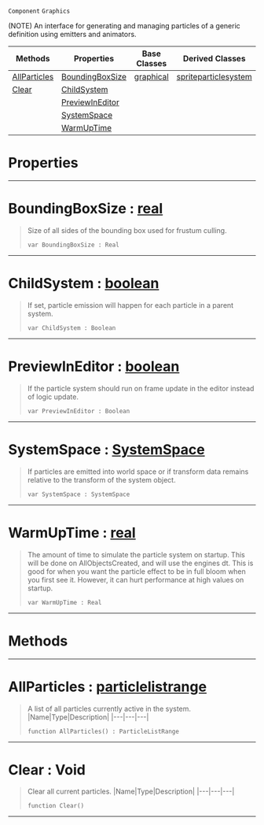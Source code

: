  `Component` `Graphics`



(NOTE) An interface for generating and managing particles of a generic definition using emitters and animators.

|Methods|Properties|Base Classes|Derived Classes|
|---|---|---|---|
|[ AllParticles](https://github.com/ZilchEngine/ZilchDocs/blob/master/code_reference/class_reference/particlesystem.md#allparticles-zilch-engine)|[ BoundingBoxSize](https://github.com/ZilchEngine/ZilchDocs/blob/master/code_reference/class_reference/particlesystem.md#boundingboxsize-zilch-eng)|[graphical](https://github.com/ZilchEngine/ZilchDocs/blob/master/code_reference/class_reference/graphical.md)|[spriteparticlesystem](https://github.com/ZilchEngine/ZilchDocs/blob/master/code_reference/class_reference/spriteparticlesystem.md)|
|[ Clear](https://github.com/ZilchEngine/ZilchDocs/blob/master/code_reference/class_reference/particlesystem.md#clear-void)|[ ChildSystem](https://github.com/ZilchEngine/ZilchDocs/blob/master/code_reference/class_reference/particlesystem.md#childsystem-zilch-engine)| | |
| |[ PreviewInEditor](https://github.com/ZilchEngine/ZilchDocs/blob/master/code_reference/class_reference/particlesystem.md#previewineditor-zilch-eng)| | |
| |[ SystemSpace](https://github.com/ZilchEngine/ZilchDocs/blob/master/code_reference/class_reference/particlesystem.md#systemspace-zilch-engine)| | |
| |[ WarmUpTime](https://github.com/ZilchEngine/ZilchDocs/blob/master/code_reference/class_reference/particlesystem.md#warmuptime-zilch-engine-d)| | |


 #  Properties


---  
 #  BoundingBoxSize : [real](https://github.com/ZilchEngine/ZilchDocs/blob/master/code_reference/nada_base_types/real.md)

> Size of all sides of the bounding box used for frustum culling.
> ``` lang=cpp, name=Nada
> var BoundingBoxSize : Real


---  
 #  ChildSystem : [boolean](https://github.com/ZilchEngine/ZilchDocs/blob/master/code_reference/nada_base_types/boolean.md)

> If set, particle emission will happen for each particle in a parent system.
> ``` lang=cpp, name=Nada
> var ChildSystem : Boolean


---  
 #  PreviewInEditor : [boolean](https://github.com/ZilchEngine/ZilchDocs/blob/master/code_reference/nada_base_types/boolean.md)

> If the particle system should run on frame update in the editor instead of logic update.
> ``` lang=cpp, name=Nada
> var PreviewInEditor : Boolean


---  
 #  SystemSpace : [SystemSpace](https://github.com/ZilchEngine/ZilchDocs/blob/master/code_reference/enum_reference.md#systemspace)

> If particles are emitted into world space or if transform data remains relative to the transform of the system object.
> ``` lang=cpp, name=Nada
> var SystemSpace : SystemSpace


---  
 #  WarmUpTime : [real](https://github.com/ZilchEngine/ZilchDocs/blob/master/code_reference/nada_base_types/real.md)

> The amount of time to simulate the particle system on startup. This will be done on AllObjectsCreated, and will use the engines dt. This is good for when you want the particle effect to be in full bloom when you first see it. However, it can hurt performance at high values on startup.
> ``` lang=cpp, name=Nada
> var WarmUpTime : Real


---  
 #  Methods


---  
 #  AllParticles : [particlelistrange](https://github.com/ZilchEngine/ZilchDocs/blob/master/code_reference/class_reference/particlelistrange.md)

> A list of all particles currently active in the system.
> |Name|Type|Description|
> |---|---|---|
> ``` lang=cpp, name=Nada
> function AllParticles() : ParticleListRange
> ``` 


---  
 #  Clear : Void

> Clear all current particles.
> |Name|Type|Description|
> |---|---|---|
> ``` lang=cpp, name=Nada
> function Clear()
> ``` 


---  
 

 